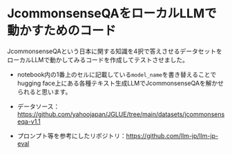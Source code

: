 # JcommonsenseQAをローカルLLMで動かすためのコード

JcommonsenseQAという日本に関する知識を4択で答えさせるデータセットをローカルLLMで動かしてみるコードを作成してテストさせました。

- notebook内の1番上のセルに記載している`model_name`を書き替えることでhugging face上にある各種テキスト生成LLMでJcommonsenseQAを解かせられると思います。


- データソース：https://github.com/yahoojapan/JGLUE/tree/main/datasets/jcommonsenseqa-v1.1
- プロンプト等を参考にしたリポジトリ：https://github.com/llm-jp/llm-jp-eval
